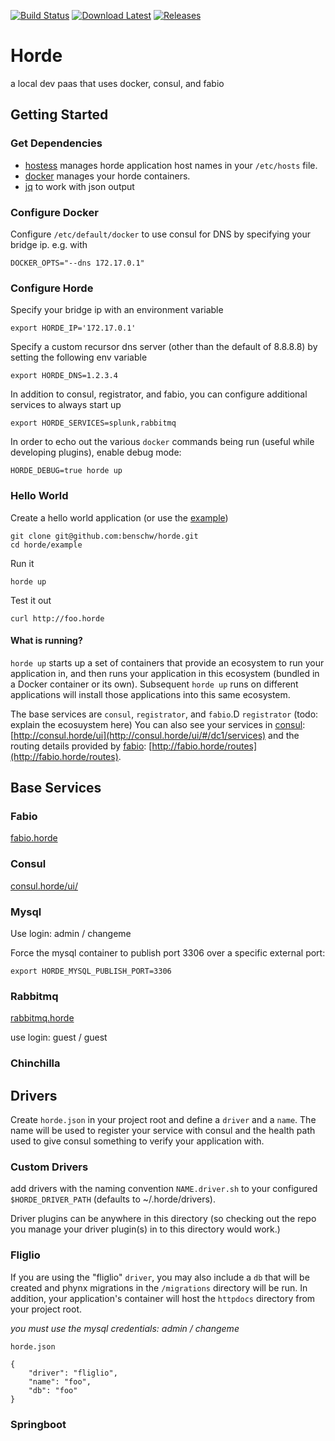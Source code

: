 [![Build Status](https://travis-ci.org/benschw/horde.svg?branch=master)](https://travis-ci.org/benschw/horde)
[![Download Latest](https://img.shields.io/badge/download-latest-blue.svg)](http://dl.fligl.io/artifacts/horde/horde_latest.gz)
[![Releases](https://img.shields.io/badge/download-release-blue.svg)](http://dl.fligl.io/#/horde)


# Horde

a local dev paas that uses docker, consul, and fabio


## Getting Started 

### Get Dependencies

* [hostess](https://github.com/cbednarski/hostess) manages horde application host names in your `/etc/hosts` file.
* [docker](https://www.docker.com/) manages your horde containers.
* [jq](https://stedolan.github.io/jq/) to work with json output


### Configure Docker

Configure `/etc/default/docker` to use consul for DNS by specifying your bridge ip. e.g. with

	DOCKER_OPTS="--dns 172.17.0.1"

### Configure Horde

Specify your bridge ip with an environment variable

	export HORDE_IP='172.17.0.1'

Specify a custom recursor dns server (other than the default of 8.8.8.8) by setting the following env variable

	export HORDE_DNS=1.2.3.4


In addition to consul, registrator, and fabio, you can configure additional services to always start up

	export HORDE_SERVICES=splunk,rabbitmq

In order to echo out the various `docker` commands being run (useful while developing plugins), enable debug mode:

	HORDE_DEBUG=true horde up


### Hello World
	
Create a hello world application (or use the [example](https://github.com/benschw/horde/tree/master/example))

	git clone git@github.com:benschw/horde.git
	cd horde/example

Run it
	
	horde up

Test it out

	curl http://foo.horde


#### What is running?

`horde up` starts up a set of containers that provide an  ecosystem to run your
application in, and then runs your application in this ecosystem (bundled in a
Docker container or its own). Subsequent `horde up` runs on different
applications will install those applications into this same ecosystem.

The base services are `consul`, `registrator`, and `fabio`.D `registrator`
(todo: explain the ecosuystem here)
You can also see your services in [consul](https://www.consul.io/): [http://consul.horde/ui](http://consul.horde/ui/#/dc1/services)
and the routing details provided by [fabio](https://github.com/eBay/fabio): [http://fabio.horde/routes](http://fabio.horde/routes).


## Base Services

### Fabio
[fabio.horde](http://fabio.horde/)

### Consul

[consul.horde/ui/](http://consul.horde/ui/)

### Mysql
Use login: admin / changeme


Force the mysql container to publish port 3306 over a specific external port:

	export HORDE_MYSQL_PUBLISH_PORT=3306

### Rabbitmq

[rabbitmq.horde](http://rabbitmq.horde)

use login: guest / guest

### Chinchilla

## Drivers

Create `horde.json` in your project root and define a `driver` and a `name`.
The name will be used to register your service with consul and the health path
used to give consul something to verify your application with.

### Custom Drivers

add drivers with the naming convention `NAME.driver.sh` to your configured
`$HORDE_DRIVER_PATH` (defaults to ~/.horde/drivers).

Driver plugins can be anywhere in this directory (so checking out the repo
you manage your driver plugin(s) in to this directory would work.)


### Fliglio
If you are using the "fliglio" `driver`, you may also include a `db` that will be
created and phynx migrations in the `/migrations` directory will be run.
In addition, your application's container will host the `httpdocs` directory from your project root.

_you must use the mysql credentials: admin / changeme_


`horde.json`

	{
	    "driver": "fliglio",
	    "name": "foo",
	    "db": "foo"
	}
### Springboot

